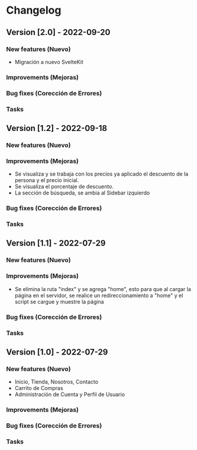 # Changelog

## Version [2.0] - 2022-09-20
### New features (Nuevo)
- Migración a nuevo SvelteKit
### Improvements (Mejoras)
### Bug fixes (Corección de Errores)
### Tasks

## Version [1.2] - 2022-09-18
### New features (Nuevo)
### Improvements (Mejoras)
- Se visualiza y se trabaja con los precios ya aplicado el descuento de la persona y el precio inicial.
- Se visualiza el porcentaje de descuento.
- La sección de búsqueda, se ambia al Sidebar izquierdo
### Bug fixes (Corección de Errores)
### Tasks

## Version [1.1] - 2022-07-29
### New features (Nuevo)
### Improvements (Mejoras)
- Se elimina la ruta "index" y se agrega "home", esto para que al cargar la página en el servidor, se realice un redireccionamiento a "home" y el script se cargue y muestre la página
### Bug fixes (Corección de Errores)
### Tasks

## Version [1.0] - 2022-07-29
### New features (Nuevo)
- Inicio, Tienda, Nosotros, Contacto
- Carrito de Compras
- Administración de Cuenta y Perfil de Usuario
### Improvements (Mejoras)
### Bug fixes (Corección de Errores)
### Tasks